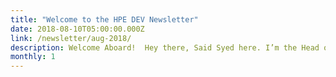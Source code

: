 ```yaml
---
title: "Welcome to the HPE DEV Newsletter"
date: 2018-08-10T05:00:00.000Z
link: /newsletter/aug-2018/
description: Welcome Aboard!  Hey there, Said Syed here. I’m the Head of Developer Experience Programs at Hewlett Packard Enterprise (HPE). Chances are good you’ve met me at the HPE DEV events, or that you’ve interacted with me on the HPE DEV portal...
monthly: 1
---
```

            
